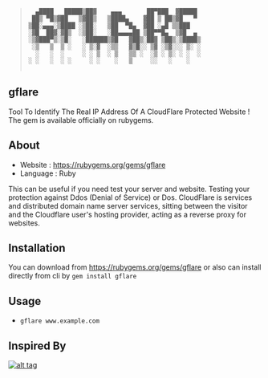 >```
>   ▄████   █████▒██▓    ▄▄▄       ██▀███  ▓█████ 
>  ██▒ ▀█▒▓██   ▒▓██▒   ▒████▄    ▓██ ▒ ██▒▓█   ▀ 
> ▒██░▄▄▄░▒████ ░▒██░   ▒██  ▀█▄  ▓██ ░▄█ ▒▒███   
> ░▓█  ██▓░▓█▒  ░▒██░   ░██▄▄▄▄██ ▒██▀▀█▄  ▒▓█  ▄ 
> ░▒▓███▀▒░▒█░   ░██████▒▓█   ▓██▒░██▓ ▒██▒░▒████▒
>  ░▒   ▒  ▒ ░   ░ ▒░▓  ░▒▒   ▓▒█░░ ▒▓ ░▒▓░░░ ▒░ ░
>   ░   ░  ░     ░ ░ ▒  ░ ▒   ▒▒ ░  ░▒ ░ ▒░ ░ ░  ░
> ░ ░   ░  ░ ░     ░ ░    ░   ▒     ░░   ░    ░   
> 
>
>```
## gflare

Tool To Identify The Real IP Address Of A CloudFlare Protected Website ! The gem is available officially on rubygems.

## About

- Website : https://rubygems.org/gems/gflare
- Language : Ruby

This can be useful if you need test your server and website. Testing your protection against Ddos (Denial of Service) or Dos.
CloudFlare is services and distributed domain name server services, sitting between the visitor and the Cloudflare user's hosting provider, acting as a reverse proxy for websites. 

 
## Installation

You can download from https://rubygems.org/gems/gflare or also can install directly from cli by `gem install gflare`

## Usage

- `gflare www.example.com`

## Inspired By
[![alt tag](http://nikolaskama.me/content/images/2016/07/mr-robot-1.gif)](https://wikipedia.org/wiki/Mr._Robot)
